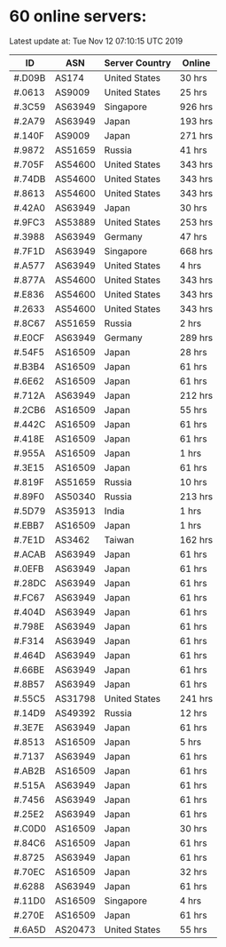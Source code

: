 # 60 online servers:

Latest update at: Tue Nov 12 07:10:15 UTC 2019

| ID | ASN | Server Country | Online |
| -- | --- | -------------- | ------ |
| #.D09B | AS174 | United States | 30 hrs |
| #.0613 | AS9009 | United States | 25 hrs |
| #.3C59 | AS63949 | Singapore | 926 hrs |
| #.2A79 | AS63949 | Japan | 193 hrs |
| #.140F | AS9009 | Japan | 271 hrs |
| #.9872 | AS51659 | Russia | 41 hrs |
| #.705F | AS54600 | United States | 343 hrs |
| #.74DB | AS54600 | United States | 343 hrs |
| #.8613 | AS54600 | United States | 343 hrs |
| #.42A0 | AS63949 | Japan | 30 hrs |
| #.9FC3 | AS53889 | United States | 253 hrs |
| #.3988 | AS63949 | Germany | 47 hrs |
| #.7F1D | AS63949 | Singapore | 668 hrs |
| #.A577 | AS63949 | United States | 4 hrs |
| #.877A | AS54600 | United States | 343 hrs |
| #.E836 | AS54600 | United States | 343 hrs |
| #.2633 | AS54600 | United States | 343 hrs |
| #.8C67 | AS51659 | Russia | 2 hrs |
| #.E0CF | AS63949 | Germany | 289 hrs |
| #.54F5 | AS16509 | Japan | 28 hrs |
| #.B3B4 | AS16509 | Japan | 61 hrs |
| #.6E62 | AS16509 | Japan | 61 hrs |
| #.712A | AS63949 | Japan | 212 hrs |
| #.2CB6 | AS16509 | Japan | 55 hrs |
| #.442C | AS16509 | Japan | 61 hrs |
| #.418E | AS16509 | Japan | 61 hrs |
| #.955A | AS16509 | Japan | 1 hrs |
| #.3E15 | AS16509 | Japan | 61 hrs |
| #.819F | AS51659 | Russia | 10 hrs |
| #.89F0 | AS50340 | Russia | 213 hrs |
| #.5D79 | AS35913 | India | 1 hrs |
| #.EBB7 | AS16509 | Japan | 1 hrs |
| #.7E1D | AS3462 | Taiwan | 162 hrs |
| #.ACAB | AS63949 | Japan | 61 hrs |
| #.0EFB | AS63949 | Japan | 61 hrs |
| #.28DC | AS63949 | Japan | 61 hrs |
| #.FC67 | AS63949 | Japan | 61 hrs |
| #.404D | AS63949 | Japan | 61 hrs |
| #.798E | AS63949 | Japan | 61 hrs |
| #.F314 | AS63949 | Japan | 61 hrs |
| #.464D | AS63949 | Japan | 61 hrs |
| #.66BE | AS63949 | Japan | 61 hrs |
| #.8B57 | AS63949 | Japan | 61 hrs |
| #.55C5 | AS31798 | United States | 241 hrs |
| #.14D9 | AS49392 | Russia | 12 hrs |
| #.3E7E | AS63949 | Japan | 61 hrs |
| #.8513 | AS16509 | Japan | 5 hrs |
| #.7137 | AS63949 | Japan | 61 hrs |
| #.AB2B | AS16509 | Japan | 61 hrs |
| #.515A | AS63949 | Japan | 61 hrs |
| #.7456 | AS63949 | Japan | 61 hrs |
| #.25E2 | AS63949 | Japan | 61 hrs |
| #.C0D0 | AS16509 | Japan | 30 hrs |
| #.84C6 | AS16509 | Japan | 61 hrs |
| #.8725 | AS63949 | Japan | 61 hrs |
| #.70EC | AS16509 | Japan | 32 hrs |
| #.6288 | AS63949 | Japan | 61 hrs |
| #.11D0 | AS16509 | Singapore | 4 hrs |
| #.270E | AS16509 | Japan | 61 hrs |
| #.6A5D | AS20473 | United States | 55 hrs |

